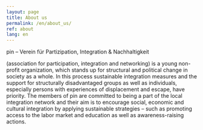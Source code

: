 ```yaml
---
layout: page
title: About us
permalink: /en/about_us/
ref: about
lang: en
---
```


pin – Verein für Partizipation, Integration & Nachhaltigkeit

(association for participation, integration and networking) is a young non-profit organization, which stands up for structural and political change in society as a whole. In this process sustainable integration measures and the support for structurally disadvantaged groups as well as individuals, especially persons with experiences of displacement and escape, have priority. The members of pin are committed to being a part of the local integration network and their aim is to encourage social, economic and cultural integration by applying sustainable strategies – such as  promoting access to the labor market and education as well as awareness-raising actions.

